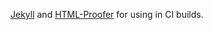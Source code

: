 [Jekyll][1] and [HTML-Proofer][2] for using in CI builds.

[1]: https://jekyllrb.com/
[2]: https://github.com/gjtorikian/html-proofer
